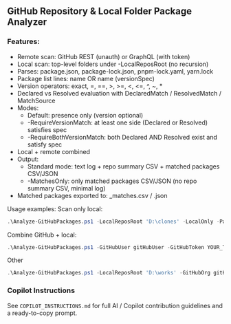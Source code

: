 ## GitHub Repository & Local Folder Package Analyzer

### Features:
- Remote scan: GitHub REST (unauth) or GraphQL (with token)
- Local scan: top-level folders under -LocalReposRoot (no recursion)
- Parses: package.json, package-lock.json, pnpm-lock.yaml, yarn.lock
- Package list lines: name   OR   name (versionSpec)
- Version operators: exact, =, ==, >, >=, <, <=, ^, ~, *
- Declared vs Resolved evaluation with DeclaredMatch / ResolvedMatch / MatchSource
- Modes:
  * Default: presence only (version optional)
  * -RequireVersionMatch: at least one side (Declared or Resolved) satisfies spec
  * -RequireBothVersionMatch: both Declared AND Resolved exist and satisfy spec
- Local + remote combined
- Output:
  * Standard mode: text log + repo summary CSV + matched packages CSV/JSON
  * -MatchesOnly: only matched packages CSV/JSON (no repo summary CSV, minimal log)
- Matched packages exported to: <OutputFile basename>_matches.csv / .json

Usage examples: Scan only local:
```powershell
.\Analyze-GitHubPackages.ps1 -LocalReposRoot 'D:\clones' -LocalOnly -PackageListFile '.\list_npm_package.txt'  -MaxRepos 150
```
Combine GitHub + local:
```powershell
.\Analyze-GitHubPackages.ps1 -GitHubUser gitHubUser -GitHubToken YOUR_TOKEN -LocalReposRoot 'D:\clones' -IncludeForks -IncludeArchived  -MaxRepos 150
```
Other
```powershell
.\Analyze-GitHubPackages.ps1 -LocalReposRoot 'D:\works' -GitHubOrg gitHubOrganization -GitHubToken 'YOUR_TOKEN_with_organization_permissions' -MaxRepos 150 -IncludeForks -IncludeArchived -PackageListFile '.\list_npm_package.txt' -MatchesOnly
```

### Copilot Instructions

See `COPILOT_INSTRUCTIONS.md` for full AI / Copilot contribution guidelines and a ready-to-copy prompt.